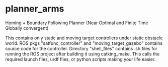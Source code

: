 # planner_arms
Homing + Boundary Following Planner (Near Optimal and Finite Time Globally convergent)

This contains only static and moving target controllers under static obstacle world. 
ROS pkgs "satfunc_controller" and "moving_target_gazebo" contains source code for the controller.
Directory "shell_files" contains .sh files for running the ROS project after building it using catking_make. This calls the required launch files, urdf files, or python scripts making your life easier.


